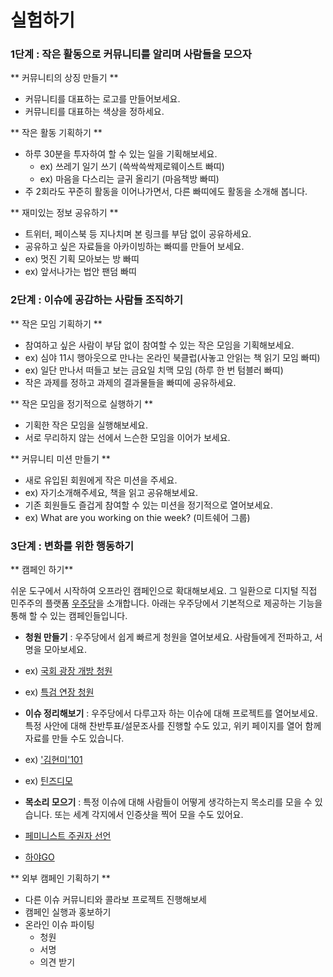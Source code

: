 # 실험하기

### 1단계 : 작은 활동으로 커뮤니티를 알리며 사람들을 모으자

** 커뮤니티의 상징 만들기 **

* 커뮤니티를 대표하는 로고를 만들어보세요. 
* 커뮤니티를 대표하는 색상을 정하세요.

** 작은 활동 기획하기 **

* 하루 30분을 투자하여 할 수 있는 일을 기획해보세요. 
  * ex\) 쓰레기 일기 쓰기 \(쓱싹쓱싹제로웨이스트 빠띠\) 
  * ex\) 마음을 다스리는 글귀 올리기 \(마음책방 빠띠\)
* 주 2회라도 꾸준히 활동을 이어나가면서, 다른 빠띠에도 활동을 소개해 봅니다.

** 재미있는 정보 공유하기 **
 * 트위터, 페이스북 등 지나치며 본 링크를 부담 없이 공유하세요. 
 * 공유하고 싶은 자료들을 아카이빙하는 빠띠를 만들어 보세요.
  * ex\) 멋진 기획 모아보는 방 빠띠
  * ex\) 앞서나가는 법안 팬덤 빠띠 

### 2단계 : 이슈에 공감하는 사람들 조직하기

** 작은 모임 기획하기 **
* 참여하고 싶은 사람이 부담 없이 참여할 수 있는 작은 모임을 기획해보세요.
 * ex\) 심야 11시 행아웃으로 만나는 온라인 북클럽(사놓고 안읽는 책 읽기 모임 빠띠)
 * ex\) 일단 만나서 떠들고 보는 금요일 치맥 모임 (하루 한 번 텀블러 빠띠)
* 작은 과제를 정하고 과제의 결과물들을 빠띠에 공유하세요. 
 
** 작은 모임을 정기적으로 실행하기 **
 * 기획한 작은 모임을 실행해보세요. 
 * 서로 무리하지 않는 선에서 느슨한 모임을 이어가 보세요. 
 
** 커뮤니티 미션 만들기 **
 * 새로 유입된 회원에게 작은 미션을 주세요. 
  * ex\) 자기소개해주세요, 책을 읽고 공유해보세요. 
 * 기존 회원들도 즐겁게 참여할 수 있는 미션을 정기적으로 열어보세요. 
  * ex\) What are you working on thie week? (미트쉐어 그룹)

### 3단계 : 변화를 위한 행동하기

** 캠페인 하기**

쉬운 도구에서 시작하여 오프라인 캠페인으로 확대해보세요. 그 일환으로 디지털 직접 민주주의 플랫폼 [우주당](http://wouldyouparty.org)을 소개합니다. 아래는 우주당에서 기본적으로 제공하는 기능을 통해 할 수 있는 캠페인들입니다. 

* **청원 만들기** : 우주당에서 쉽게 빠르게 청원을 열어보세요. 사람들에게 전파하고, 서명을 모아보세요.
 * ex\) [국회 광장 개방 청원](http://wouldyouparty.org/petitions/26)
 * ex\) [특검 연장 청원](http://wouldyouparty.org/petitions/41)
 
 
* **이슈 정리해보기** : 우주당에서 다루고자 하는 이슈에 대해 프로젝트를 열어보세요. 특정 사안에 대해 찬반투표/설문조사를 진행할 수도 있고, 위키 페이지를 열어 함께 자료를 만들 수도 있습니다.
 * ex\) ['김현미'101](http://wouldyouparty.org/p/kimhyunmi101)
 * ex\) [틴즈디모](http://wouldyouparty.org/p/12)


* **목소리 모으기** : 특정 이슈에 대해 사람들이 어떻게 생각하는지 목소리를 모을 수 있습니다. 또는 세계 각지에서 인증샷을 찍어 모을 수도 있어요.
 * [페미니스트 주권자 선언](http://wouldyouparty.org/events/9)
 * [하야GO](http://wouldyouparty.org/events/2)


** 외부 캠페인 기획하기 **
  * 다른 이슈 커뮤니티와 콜라보 프로젝트 진행해보세
* 캠페인 실행과 홍보하기
* 온라인 이슈 파이팅
  * 청원
  * 서명
  * 의견 받기



